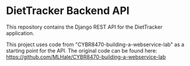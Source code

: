 # DietTracker Backend API
This repository contains the Django REST API for the DietTracker application.

This project uses code from "CYBR8470-building-a-webservice-lab" as a starting point for the API.  The original code can be found here:  https://github.com/MLHale/CYBR8470-building-a-webservice-lab

